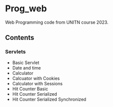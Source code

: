 # Prog_web
Web Programming code from UNITN course 2023.

## Contents

### Servlets
* Basic Servlet
* Date and time
* Calculator
* Calcuator with Cookies
* Calculator with Sessions
* Hit Counter Basic
* Hit Counter Serialized
* Hit Counter Serialized Synchronized